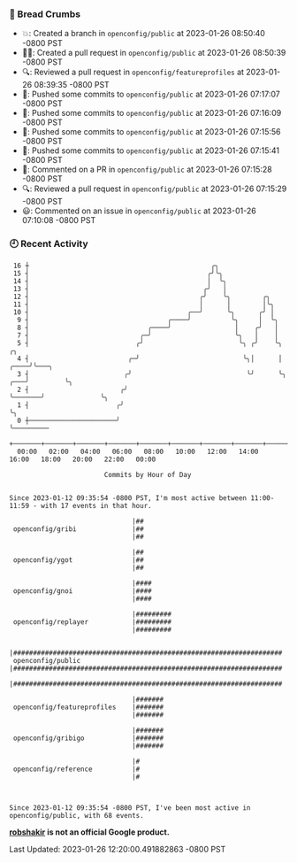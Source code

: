### 🍞 Bread Crumbs

 * 💥: Created a branch in `openconfig/public` at 2023-01-26 08:50:40 -0800 PST
 * ✍🏼: Created a pull request in `openconfig/public` at 2023-01-26 08:50:39 -0800 PST
 * 🔍: Reviewed a pull request in  `openconfig/featureprofiles` at 2023-01-26 08:39:35 -0800 PST
 * 🚢: Pushed some commits to `openconfig/public` at 2023-01-26 07:17:07 -0800 PST
 * 🚢: Pushed some commits to `openconfig/public` at 2023-01-26 07:16:09 -0800 PST
 * 🚢: Pushed some commits to `openconfig/public` at 2023-01-26 07:15:56 -0800 PST
 * 🚢: Pushed some commits to `openconfig/public` at 2023-01-26 07:15:41 -0800 PST
 * 💬: Commented on a PR in  `openconfig/public` at 2023-01-26 07:15:28 -0800 PST
 * 🔍: Reviewed a pull request in  `openconfig/public` at 2023-01-26 07:15:29 -0800 PST
 * 😃: Commented on an issue in `openconfig/public` at 2023-01-26 07:10:08 -0800 PST

### 🕘 Recent Activity
```
 16 ┼                                              ╭╮
 15 ┤                                             ╭╯╰╮
 14 ┤                                             │  ╰╮
 13 ┤                                            ╭╯   │
 12 ┤                                           ╭╯    ╰╮        ╭╮
 11 ┤                                           │      │        │╰╮
 10 ┤                                        ╭──╯      ╰╮      ╭╯ │
  9 ┤                                   ╭────╯          ╰╮     │  ╰╮
  8 ┤                              ╭────╯                │    ╭╯   │
  7 ┤                            ╭─╯                     ╰╮   │    │
  5 ┤                           ╭╯                        ╰╮ ╭╯    ╰╮                 ╭╮
  4 ┤                         ╭─╯                          ╰╮│      │            ╭────╯╰───╮
  3 ┤                        ╭╯                             ╰╯      ╰╮       ╭───╯         ╰╮
  2 ┤                       ╭╯                                       ╰───────╯              ╰╮
  1 ┤                      ╭╯                                                                ╰╮
  0 ┼──────────────────────╯                                                                  ╰─────────
    +───────+───────+───────+───────+───────+───────+───────+───────+───────+───────+───────+───────+────
  00:00   02:00   04:00   06:00   08:00   10:00   12:00   14:00   16:00   18:00   20:00   22:00   00:00   

						Commits by Hour of Day


Since 2023-01-12 09:35:54 -0800 PST, I'm most active between 11:00-11:59 - with 17 events in that hour.

```



```
                               |##
 openconfig/gribi              |##
                               |##

                               |##
 openconfig/ygot               |##
                               |##

                               |####
 openconfig/gnoi               |####
                               |####

                               |#########
 openconfig/replayer           |#########
                               |#########

                               |####################################################################
 openconfig/public             |####################################################################
                               |####################################################################

                               |#######
 openconfig/featureprofiles    |#######
                               |#######

                               |#######
 openconfig/gribigo            |#######
                               |#######

                               |#
 openconfig/reference          |#
                               |#



Since 2023-01-12 09:35:54 -0800 PST, I've been most active in openconfig/public, with 68 events.

```
**[robshakir](mailto:robjs@google.com) is not an official Google product.**  


Last Updated: 2023-01-26 12:20:00.491882863 -0800 PST
